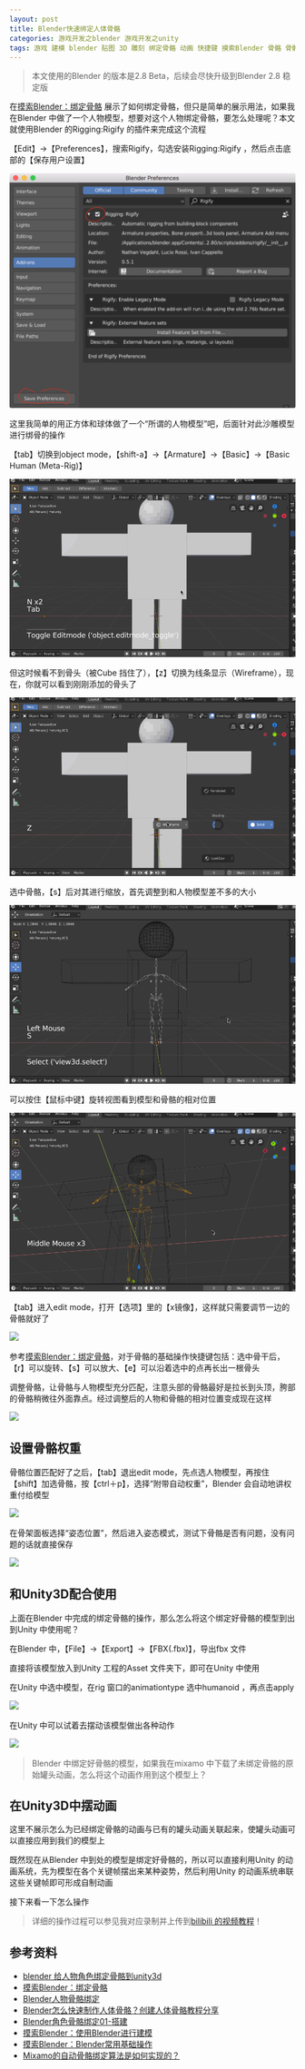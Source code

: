 ```yaml
---
layout: post
title: Blender快速绑定人体骨骼
categories: 游戏开发之blender 游戏开发之unity 
tags: 游戏 建模 blender 贴图 3D 雕刻 绑定骨骼 动画 快捷键 摸索Blender 骨骼 骨骼权重 Rigging:Rigify unity unity3d Unity3D U3D 镜像模式 fbx 
---
```


>本文使用的Blender 的版本是2.8 Beta，后续会尽快升级到Blender 2.8 稳定版

在[摸索Blender：绑定骨骼](http://www.xumenger.com/blender-bone-03-20190908/) 展示了如何绑定骨骼，但只是简单的展示用法，如果我在Blender 中做了一个人物模型，想要对这个人物绑定骨骼，要怎么处理呢？本文就使用Blender 的Rigging:Rigify 的插件来完成这个流程

【Edit】->【Preferences】，搜索Rigify，勾选安装Rigging:Rigify ，然后点击底部的【保存用户设置】

![](../media/image/2020-02-11/01.png)

这里我简单的用正方体和球体做了一个“所谓的人物模型”吧，后面针对此沙雕模型进行绑骨的操作

【tab】切换到object mode，【shift-a】->【Armature】->【Basic】->【Basic Human (Meta-Rig)】

![](../media/image/2020-02-11/02.gif)

但这时候看不到骨头（被Cube 挡住了），【z】切换为线条显示（Wireframe），现在，你就可以看到刚刚添加的骨头了

![](../media/image/2020-02-11/03.gif)

选中骨骼，【s】后对其进行缩放，首先调整到和人物模型差不多的大小

![](../media/image/2020-02-11/04.gif)

可以按住【鼠标中键】旋转视图看到模型和骨骼的相对位置

![](../media/image/2020-02-11/05.gif)

【tab】进入edit mode，打开【选项】里的【x镜像】，这样就只需要调节一边的骨骼就好了

![](../media/image/2020-02-11/06.gif)

参考[摸索Blender：绑定骨骼](http://www.xumenger.com/blender-bone-03-20190908/)，对于骨骼的基础操作快捷键包括：选中骨干后，【r】可以旋转、【s】可以放大、【e】可以沿着选中的点再长出一根骨头

调整骨骼，让骨骼与人物模型充分匹配，注意头部的骨骼最好是拉长到头顶，胯部的骨骼稍微往外面靠点。经过调整后的人物和骨骼的相对位置变成现在这样

![](../media/image/2020-02-11/07.png)

## 设置骨骼权重

骨骼位置匹配好了之后，【tab】退出edit mode，先点选人物模型，再按住【shift】加选骨骼，按【ctrl＋p】，选择“附带自动权重”，Blender 会自动地讲权重付给模型

![](../media/image/2020-02-11/08.gif)

在骨架面板选择“姿态位置”，然后进入姿态模式，测试下骨骼是否有问题，没有问题的话就直接保存

![](../media/image/2020-02-11/09.gif)

## 和Unity3D配合使用

上面在Blender 中完成的绑定骨骼的操作，那么怎么将这个绑定好骨骼的模型到出到Unity 中使用呢？

在Blender 中，【File】->【Export】->【FBX(.fbx)】，导出fbx 文件

直接将该模型放入到Unity 工程的Asset 文件夹下，即可在Unity 中使用

在Unity 中选中模型，在rig 窗口的animationtype 选中humanoid ，再点击apply

![](../media/image/2020-02-11/10.png)

在Unity 中可以试着去摆动该模型做出各种动作

![](../media/image/2020-02-11/11.gif)

>Blender 中绑定好骨骼的模型，如果我在mixamo 中下载了未绑定骨骼的原始罐头动画，怎么将这个动画作用到这个模型上？

## 在Unity3D中摆动画

这里不展示怎么为已经绑定骨骼的动画与已有的罐头动画关联起来，使罐头动画可以直接应用到我们的模型上

既然现在从Blender 中到处的模型是绑定好骨骼的，所以可以直接利用Unity 的动画系统，先为模型在各个关键帧摆出来某种姿势，然后利用Unity 的动画系统串联这些关键帧即可形成自制动画

接下来看一下怎么操作



>详细的操作过程可以参见我对应录制并上传到[bilibili 的视频教程]()！

## 参考资料

* [blender 给人物角色绑定骨骼到unity3d](https://blog.csdn.net/qq_18609315/article/details/50417087)
* [摸索Blender：绑定骨骼](http://www.xumenger.com/blender-bone-03-20190908/)
* [Blender人物骨骼绑定](https://blog.csdn.net/perry0528/article/details/89181512)
* [Blender怎么快速制作人体骨骼？创建人体骨骼教程分享](https://www.golue.com/news/v365537.html)
* [Blender角色骨骼绑定01-搭建](https://www.bilibili.com/video/av50949442/)
* [摸索Blender：使用Blender进行建模](http://www.xumenger.com/blender-example-02-20190907/)
* [摸索Blender：Blender常用基础操作](http://www.xumenger.com/blender-example-01-20190907/)
* [Mixamo的自动骨骼绑定算法是如何实现的？](https://www.zhihu.com/question/62493885)
